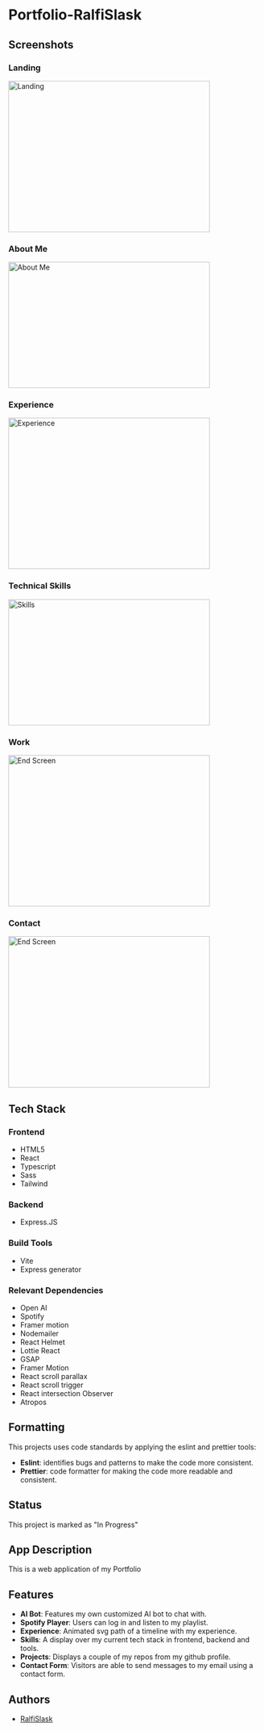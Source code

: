 # Portfolio-RalfiSlask

## Screenshots

### Landing

<img src="https://github.com/RalfiSlask/Portfolio-RalfiSlask/assets/112242026/192fc331-ca68-42e8-9c68-081c3986247d" width="400" height="300" alt="Landing">

### About Me

<img src="https://github.com/RalfiSlask/Portfolio-RalfiSlask/assets/112242026/3cf9bf9d-f380-4b09-948f-602c740e8f0f" width="400" height="250" alt="About Me">

### Experience

<img src="https://github.com/RalfiSlask/Portfolio-RalfiSlask/assets/112242026/24922976-a803-4938-8894-8d4d8e264ee5" width="400" height="300" alt="Experience">

### Technical Skills

<img src="https://github.com/RalfiSlask/Portfolio-RalfiSlask/assets/112242026/ee0cd820-dca8-4e8e-9301-4bf7b3cef257" width="400" height="250" alt="Skills">

### Work

<img src="https://github.com/RalfiSlask/Portfolio-RalfiSlask/assets/112242026/8f0aafcb-a823-4ee2-b3c5-ac8facd3b536" width="400" height="300" alt="End Screen">

### Contact

<img src="https://github.com/RalfiSlask/Portfolio-RalfiSlask/assets/112242026/bd798265-4aed-445f-bef2-7151eeea7627" width="400" height="300" alt="End Screen">

## Tech Stack

### Frontend

- HTML5
- React
- Typescript
- Sass
- Tailwind

### Backend

- Express.JS

### Build Tools

- Vite
- Express generator

### Relevant Dependencies

- Open AI
- Spotify
- Framer motion
- Nodemailer
- React Helmet
- Lottie React
- GSAP
- Framer Motion
- React scroll parallax
- React scroll trigger
- React intersection Observer
- Atropos

## Formatting

This projects uses code standards by applying the eslint and prettier tools:

- **Eslint**: identifies bugs and patterns to make the code more consistent.
- **Prettier**: code formatter for making the code more readable and consistent.

## Status

This project is marked as "In Progress"

## App Description

This is a web application of my Portfolio

## Features

- **AI Bot**: Features my own customized AI bot to chat with.
- **Spotify Player**: Users can log in and listen to my playlist.
- **Experience**: Animated svg path of a timeline with my experience.
- **Skills**: A display over my current tech stack in frontend, backend and tools.
- **Projects**: Displays a couple of my repos from my github profile.
- **Contact Form**: Visitors are able to send messages to my email using a contact form.

## Authors

- [RalfiSlask](https://github.com/RalfiSlask)
